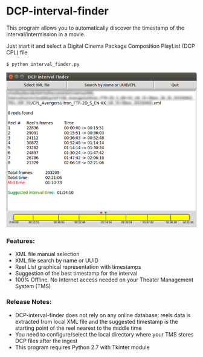 # DCP-interval-finder

This program allows you to automatically discover the timestamp of the interval/intermission in a movie.

Just start it and select a Digital Cinema Package Composition PlayList (DCP CPL) file

```sh
$ python interval_finder.py
```
![Screenshot](img/screen.png?raw=true "Screenshot")

### Features:
  - XML file manual selection
  - XML file search by name or UUID
  - Reel List graphical representation with timestamps
  - Suggestion of the best timestamp for the interval
  - 100% Offline. No Internet access needed on your Theater Management System (TMS)

### Release Notes:
  - DCP-interval-finder does not rely on any online database: reels data is extracted from local XML file and the suggested timestamp is the starting point of the reel nearest to the middle time
  - You need to configure/select the local directory where your TMS stores DCP files after the ingest
  - This program requires Python 2.7 with Tkinter module
